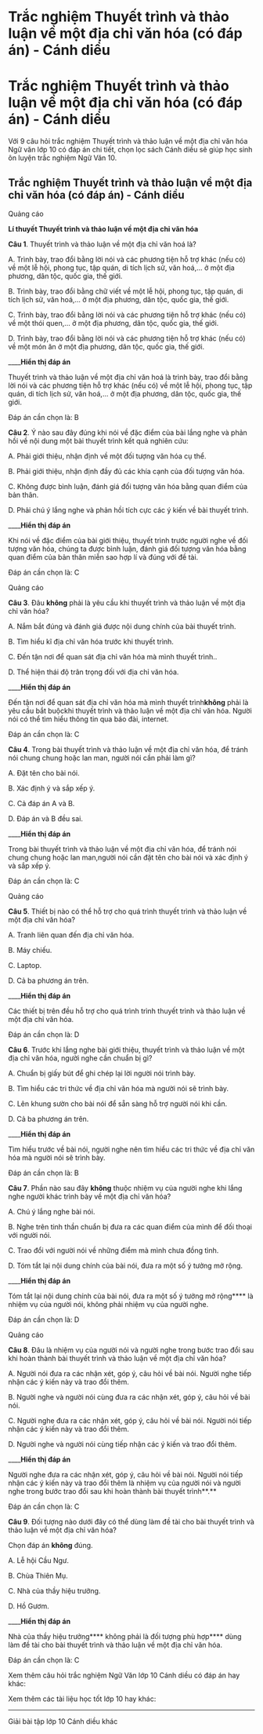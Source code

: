 # Trắc nghiệm Thuyết trình và thảo luận về một địa chỉ văn hóa (có đáp án) - Cánh diều

# Trắc nghiệm Thuyết trình và thảo luận về một địa chỉ văn hóa (có đáp án) - Cánh diều

Với 9 câu hỏi trắc nghiệm Thuyết trình và thảo luận về một địa chỉ văn hóa Ngữ văn lớp 10 có đáp án chi tiết, chọn lọc sách Cánh diều sẽ giúp học sinh ôn luyện trắc nghiệm Ngữ Văn 10.

## Trắc nghiệm Thuyết trình và thảo luận về một địa chỉ văn hóa (có đáp án) - Cánh diều

Quảng cáo

**Lí thuyết Thuyết trình và thảo luận về một địa chỉ văn hóa**

**Câu 1**. Thuyết trình và thảo luận về một địa chỉ văn hoá là?

A. Trình bày, trao đổi bằng lời nói và các phương tiện hỗ trợ khác (nếu có) về một lễ hội, phong tục, tập quán, di tích lịch sử, văn hoá,... ở một địa phương, dân tộc, quốc gia, thế giới.

B. Trình bày, trao đổi bằng chữ viết về một lễ hội, phong tục, tập quán, di tích lịch sử, văn hoá,... ở một địa phương, dân tộc, quốc gia, thế giới.

C. Trình bày, trao đổi bằng lời nói và các phương tiện hỗ trợ khác (nếu có) về một thói quen,... ở một địa phương, dân tộc, quốc gia, thế giới.

D. Trình bày, trao đổi bằng lời nói và các phương tiện hỗ trợ khác (nếu có) về một món ăn ở một địa phương, dân tộc, quốc gia, thế giới.

____**Hiển thị đáp án**

Thuyết trình và thảo luận về một địa chỉ văn hoá là trình bày, trao đổi bằng lời nói và các phương tiện hỗ trợ khác (nếu có) về một lễ hội, phong tục, tập quán, di tích lịch sử, văn hoá,... ở một địa phương, dân tộc, quốc gia, thế giới.

Đáp án cần chọn là: B

**Câu 2**. Ý nào sau đây đúng khi nói về đặc điểm của bài lắng nghe và phản hồi về nội dung một bài thuyết trình kết quả nghiên cứu:

A. Phải giới thiệu, nhận định về một đối tượng văn hóa cụ thể.

B. Phải giới thiệu, nhận định đầy đủ các khía cạnh của đối tượng văn hóa.

C. Không được bình luận, đánh giá đối tượng văn hóa bằng quan điểm của bản thân.

D. Phải chú ý lắng nghe và phản hồi tích cực các ý kiến về bài thuyết trình.

____**Hiển thị đáp án**

Khi nói về đặc điểm của bài giới thiệu, thuyết trình trước người nghe về đối tượng văn hóa, chúng ta được bình luận, đánh giá đối tượng văn hóa bằng quan điểm của bản thân miễn sao hợp lí và đúng với đề tài.

Đáp án cần chọn là: C

Quảng cáo

**Câu 3**. Đâu **không** phải là yêu cầu khi thuyết trình và thảo luận về một địa chỉ văn hóa?

A. Nắm bắt đúng và đánh giá được nội dung chính của bài thuyết trình.

B. Tìm hiểu kĩ địa chỉ văn hóa trước khi thuyết trình.

C. Đến tận nơi để quan sát địa chỉ văn hóa mà mình thuyết trình..

D. Thể hiện thái độ trân trọng đối với địa chỉ văn hóa.

____**Hiển thị đáp án**

Đến tận nơi để quan sát địa chỉ văn hóa mà mình thuyết trình**không** phải là yêu cầu bắt buộckhi thuyết trình và thảo luận về một địa chỉ văn hóa. Người nói có thể tìm hiểu thông tin qua báo đài, internet.

Đáp án cần chọn là: C

**Câu 4**. Trong bài thuyết trình và thảo luận về một địa chỉ văn hóa, để tránh nói chung chung hoặc lan man, người nói cần phải làm gì?

A. Đặt tên cho bài nói.

B. Xác định ý và sắp xếp ý.

C. Cả đáp án A và B.

D. Đáp án và B đều sai.

____**Hiển thị đáp án**

Trong bài thuyết trình và thảo luận về một địa chỉ văn hóa, để tránh nói chung chung hoặc lan man,người nói cần đặt tên cho bài nói và xác định ý và sắp xếp ý.

Đáp án cần chọn là: C

Quảng cáo

**Câu 5**. Thiết bị nào có thể hỗ trợ cho quá trình thuyết trình và thảo luận về một địa chỉ văn hóa?

A. Tranh liên quan đến địa chỉ văn hóa.

B. Máy chiếu.

C. Laptop.

D. Cả ba phương án trên.

____**Hiển thị đáp án**

Các thiết bị trên đều hỗ trợ cho quá trình trình thuyết trình và thảo luận về một địa chỉ văn hóa.

Đáp án cần chọn là: D

**Câu 6**. Trước khi lắng nghe bài giới thiệu, thuyết trình và thảo luận về một địa chỉ văn hóa, người nghe cần chuẩn bị gì?

A. Chuẩn bị giấy bút để ghi chép lại lời người nói trình bày.

B. Tìm hiểu các tri thức về địa chỉ văn hóa mà người nói sẽ trình bày.

C. Lên khung sườn cho bài nói để sẵn sàng hỗ trợ người nói khi cần.

D. Cả ba phương án trên.

____**Hiển thị đáp án**

Tìm hiểu trước về bài nói, người nghe nên tìm hiểu các tri thức về địa chỉ văn hóa mà người nói sẽ trình bày.

Đáp án cần chọn là: B

**Câu 7**. Phần nào sau đây **không** thuộc nhiệm vụ của người nghe khi lắng nghe người khác trình bày về một địa chỉ văn hóa?

A. Chú ý lắng nghe bài nói.

B. Nghe trên tinh thần chuẩn bị đưa ra các quan điểm của mình để đối thoại với người nói.

C. Trao đổi với người nói về những điểm mà mình chưa đồng tình.

D. Tóm tắt lại nội dung chính của bài nói, đưa ra một số ý tưởng mở rộng.

____**Hiển thị đáp án**

Tóm tắt lại nội dung chính của bài nói, đưa ra một số ý tưởng mở rộng**** là nhiệm vụ của người nói, không phải nhiệm vụ của người nghe.

Đáp án cần chọn là: D

Quảng cáo

**Câu 8**. Đâu là nhiệm vụ của người nói và người nghe trong bước trao đổi sau khi hoàn thành bài thuyết trình và thảo luận về một địa chỉ văn hóa?

A. Người nói đưa ra các nhận xét, góp ý, câu hỏi về bài nói. Người nghe tiếp nhận các ý kiến này và trao đổi thêm.

B. Người nghe và người nói cùng đưa ra các nhận xét, góp ý, câu hỏi về bài nói.

C. Người nghe đưa ra các nhận xét, góp ý, câu hỏi về bài nói. Người nói tiếp nhận các ý kiến này và trao đổi thêm.

D. Người nghe và người nói cùng tiếp nhận các ý kiến và trao đổi thêm.

____**Hiển thị đáp án**

Người nghe đưa ra các nhận xét, góp ý, câu hỏi về bài nói. Người nói tiếp nhận các ý kiến này và trao đổi thêm là nhiệm vụ của người nói và người nghe trong bước trao đổi sau khi hoàn thành bài thuyết trình**.**

Đáp án cần chọn là: C

**Câu 9**. Đối tượng nào dưới đây có thể dùng làm đề tài cho bài thuyết trình và thảo luận về một địa chỉ văn hóa?

Chọn đáp án **không** đúng.

A. Lễ hội Cầu Ngư.

B. Chùa Thiên Mụ.

C. Nhà của thầy hiệu trưởng.

D. Hồ Gươm.

____**Hiển thị đáp án**

Nhà của thầy hiệu trưởng**** không phải là đối tượng phù hợp**** dùng làm đề tài cho bài thuyết trình và thảo luận về một địa chỉ văn hóa.

Đáp án cần chọn là: C

Xem thêm câu hỏi trắc nghiệm Ngữ Văn lớp 10 Cánh diều có đáp án hay khác:

Xem thêm các tài liệu học tốt lớp 10 hay khác:

* * *

Giải bài tập lớp 10 Cánh diều khác
